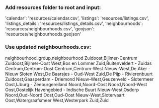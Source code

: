 ### Add resources folder to root and input:

'calendar': 'resources/calendar.csv',
        'listings': 'resources/listings.csv',
        'listings_details': 'resources/listings_details.csv',
        'neighbourhoods': 'resources/neighbourhoods.csv',
        'geojson': 'resources/neighbourhoods.geojson'


### Use updated neighbourhoods.csv:

neighbourhood_group,neighbourhood
Zuidoost,Bijlmer-Centrum
Zuidoost,Bijlmer-Oost
West,Bos en Lommer
Zuid,Buitenveldert - Zuidas
Centrum,Centrum-Oost
Centrum,Centrum-West
Nieuw-West,De Aker - Nieuw Sloten
West,De Baarsjes - Oud-West
Zuid,De Pijp - Rivierenbuurt
Zuidoost,Gaasperdam - Driemond
Nieuw-West,Geuzenveld - Slotermeer
Oost,IJburg - Zeeburgereiland
Noord,Noord-Oost
Noord,Noord-West
Oost,Oostelijk Havengebied - Indische Buurt
Nieuw-West,Osdorp
Noord,Oud-Noord
Oost,Oud-Oost
Nieuw-West,Slotervaart
Oost,Watergraafsmeer
West,Westerpark
Zuid,Zuid
